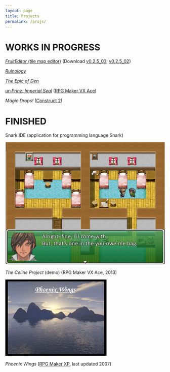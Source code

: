 ```yaml
---
layout: page
title: Projects
permalink: /projs/
---
```


# WORKS IN PROGRESS

<span style="text-align: center;">[*FruitEditor* (tile map editor)][github-map] (Download [v0.2.5_03][map-v0.2.5_03], [v0.2.5_02][map-v0.2.5_02])</span>

<span style="text-align: center;">[*Ruinology*][github-ruin]</span>

<span style="text-align: center;">[*The Epic of Den*][github-den]</span>

<span style="text-align: center;">[*ur-Prinz: Imperial Seal*][github-ur] ([RPG Maker VX Ace][rmvxa])</span>

<span style="text-align: center;">*Magic Drops!* ([Construct 2][construct])</span>

# FINISHED

<span style="text-align: center;">Snark IDE (application for programming language Snark)</span>

<span><img src="/assets/you-owe-me-one-bag.png" /></span>

<span style="text-align: center;">*The Celine Project* (demo) (RPG Maker VX Ace, 2013)</span>

<span style="text-align: center;"><img src="/assets/phoenix-wings.png" /></span>

<span style="text-align: center;">*Phoenix Wings* ([RPG Maker XP][rmxp], last updated 2007)</span>

[github-map]:   https://github.com/boaromayo/FruitEditor_v1_1
[map-v0.2.5_03]:https://github.com/boaromayo/FruitEditor_v1_1/releases/tag/v0.2.5_03
[map-v0.2.5_02]:https://github.com/boaromayo/FruitEditor_v1_1/releases/tag/v0.2.5_02
[github-ruin]:  https://github.com/boaromayo/Ruinology
[github-den]:   https://github.com/boaromayo/Den
[github-ur]:   https://github.com/boaromayo/ur-prinz
[construct]:    https://www.scirra.com/construct2
[rmvxa]:        https://en.wikipedia.org/wiki/RPG_Maker_VX_Ace
[rmxp]:         https://en.wikipedia.org/wiki/RPG_Maker_XP
[resume-pdf]:   /assets/nyp-resume-rev.pdf
[resume-docx]:  https://view.officeapps.live.com/op/view.aspx?src=http%3A%2F%2Fboaromayo.net%2Fassets%2Fnyp-resume-rev.docx
